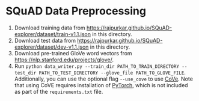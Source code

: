 # SQuAD Data Preprocessing
1. Download training data from https://rajpurkar.github.io/SQuAD-explorer/dataset/train-v1.1.json in this directory.
2. Download test data from https://rajpurkar.github.io/SQuAD-explorer/dataset/dev-v1.1.json in this directory.
3. Download pre-trained GloVe word vectors from https://nlp.stanford.edu/projects/glove/.
4. Run `python data_writer.py --train_dir PATH_TO_TRAIN_DIRECTORY --test_dir PATH_TO_TEST_DIRECTORY --glove_file PATH_TO_GLOVE_FILE`. Additionally, you can use the optional flag `--use_cove` to use [CoVe](https://arxiv.org/abs/1708.00107). Note that using CoVE requires installation of [PyTorch](http://pytorch.org/), which is not included as part of the `requirements.txt` file.
